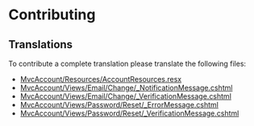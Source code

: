 Contributing
============

Translations
------------
To contribute a complete translation please translate the following files:

- [MvcAccount/Resources/AccountResources.resx](src/MvcAccount/Resources/AccountResources.resx)
- [MvcAccount/Views/Email/Change/_NotificationMessage.cshtml](src/MvcAccount/Views/Email/Change/_NotificationMessage.cshtml)
- [MvcAccount/Views/Email/Change/_VerificationMessage.cshtml](src/MvcAccount/Views/Email/Change/_VerificationMessage.cshtml)
- [MvcAccount/Views/Password/Reset/_ErrorMessage.cshtml](src/MvcAccount/Views/Password/Reset/_ErrorMessage.cshtml)
- [MvcAccount/Views/Password/Reset/_VerificationMessage.cshtml](src/MvcAccount/Views/Password/Reset/_VerificationMessage.cshtml)
